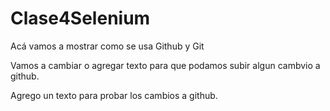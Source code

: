# Clase4Selenium
Acá vamos a mostrar como se usa Github y Git

Vamos a cambiar o agregar texto para que podamos subir algun cambvio a github.

Agrego un texto para probar los cambios a github.
